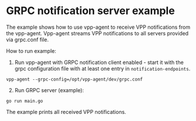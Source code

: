 # GRPC notification server example

The example shows how to use vpp-agent to receive VPP notifications from the vpp-agent. 
Vpp-agent streams VPP notifications to all servers provided via grpc.conf file. 

How to run example:
1. Run vpp-agent with GRPC notification client enabled - start it with the grpc configuration file
with at least one entry in `notification-endpoints`.

```
vpp-agent --grpc-config=/opt/vpp-agent/dev/grpc.conf
```

2. Run GRPC server (example):
```
go run main.go
```

The example prints all received VPP notifications.